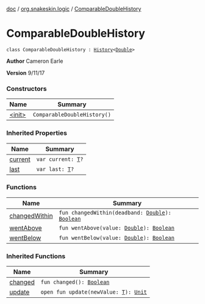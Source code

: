 [doc](../../index.md) / [org.snakeskin.logic](../index.md) / [ComparableDoubleHistory](./index.md)

# ComparableDoubleHistory

`class ComparableDoubleHistory : `[`History`](../-history/index.md)`<`[`Double`](https://kotlinlang.org/api/latest/jvm/stdlib/kotlin/-double/index.html)`>`

**Author**
Cameron Earle

**Version**
9/11/17

### Constructors

| Name | Summary |
|---|---|
| [&lt;init&gt;](-init-.md) | `ComparableDoubleHistory()` |

### Inherited Properties

| Name | Summary |
|---|---|
| [current](../-history/current.md) | `var current: `[`T`](../-history/index.md#T)`?` |
| [last](../-history/last.md) | `var last: `[`T`](../-history/index.md#T)`?` |

### Functions

| Name | Summary |
|---|---|
| [changedWithin](changed-within.md) | `fun changedWithin(deadband: `[`Double`](https://kotlinlang.org/api/latest/jvm/stdlib/kotlin/-double/index.html)`): `[`Boolean`](https://kotlinlang.org/api/latest/jvm/stdlib/kotlin/-boolean/index.html) |
| [wentAbove](went-above.md) | `fun wentAbove(value: `[`Double`](https://kotlinlang.org/api/latest/jvm/stdlib/kotlin/-double/index.html)`): `[`Boolean`](https://kotlinlang.org/api/latest/jvm/stdlib/kotlin/-boolean/index.html) |
| [wentBelow](went-below.md) | `fun wentBelow(value: `[`Double`](https://kotlinlang.org/api/latest/jvm/stdlib/kotlin/-double/index.html)`): `[`Boolean`](https://kotlinlang.org/api/latest/jvm/stdlib/kotlin/-boolean/index.html) |

### Inherited Functions

| Name | Summary |
|---|---|
| [changed](../-history/changed.md) | `fun changed(): `[`Boolean`](https://kotlinlang.org/api/latest/jvm/stdlib/kotlin/-boolean/index.html) |
| [update](../-history/update.md) | `open fun update(newValue: `[`T`](../-history/index.md#T)`): `[`Unit`](https://kotlinlang.org/api/latest/jvm/stdlib/kotlin/-unit/index.html) |
